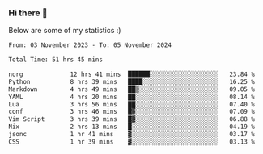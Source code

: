 ### Hi there 👋
Below are some of my statistics :)

<!--START_SECTION:waka-->

```txt
From: 03 November 2023 - To: 05 November 2024

Total Time: 51 hrs 45 mins

norg             12 hrs 41 mins  ██████░░░░░░░░░░░░░░░░░░░   23.84 %
Python           8 hrs 39 mins   ████░░░░░░░░░░░░░░░░░░░░░   16.25 %
Markdown         4 hrs 49 mins   ██▒░░░░░░░░░░░░░░░░░░░░░░   09.05 %
YAML             4 hrs 20 mins   ██░░░░░░░░░░░░░░░░░░░░░░░   08.14 %
Lua              3 hrs 56 mins   ██░░░░░░░░░░░░░░░░░░░░░░░   07.40 %
conf             3 hrs 46 mins   █▓░░░░░░░░░░░░░░░░░░░░░░░   07.09 %
Vim Script       3 hrs 39 mins   █▓░░░░░░░░░░░░░░░░░░░░░░░   06.88 %
Nix              2 hrs 13 mins   █░░░░░░░░░░░░░░░░░░░░░░░░   04.19 %
jsonc            1 hr 41 mins    ▓░░░░░░░░░░░░░░░░░░░░░░░░   03.17 %
CSS              1 hr 39 mins    ▓░░░░░░░░░░░░░░░░░░░░░░░░   03.13 %
```

<!--END_SECTION:waka-->

<!--
**KlapenHz/KlapenHz** is a ✨ _special_ ✨ repository because its `README.md` (this file) appears on your GitHub profile.

Here are some ideas to get you started:

- 🔭 I’m currently working on ...
- 🌱 I’m currently learning ...
- 👯 I’m looking to collaborate on ...
- 🤔 I’m looking for help with ...
- 💬 Ask me about ...
- 📫 How to reach me: ...
- 😄 Pronouns: ...
- ⚡ Fun fact: ...
-->
